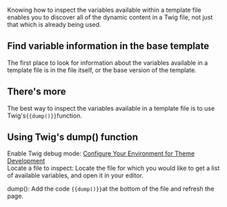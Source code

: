 Knowing how to inspect the variables available within a template file enables you to discover all of the dynamic content in a Twig file, not just that which is already being used.

## Find variable information in the base template

The first place to look for information about the variables available in a template file is in the file itself, or the base version of the template.

## There's more

The best way to inspect the variables available in a template file is to use Twig's`{{dump()}}`function.

## Using Twig's dump\(\) function

Enable Twig debug mode: [Configure Your Environment for Theme Development](/configure-your-environment-for-theme-development.md)[    
](https://drupalize.me/)Locate a file to inspect: Locate the file for which you would like to get a list of available variables, and open it in your editor.

dump\(\): Add the code `{{dump()}}`at the bottom of the file and refresh the page.





